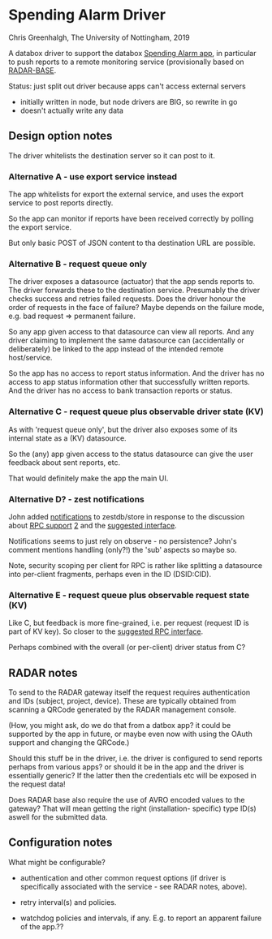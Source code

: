 # Spending Alarm Driver

Chris Greenhalgh, The University of Nottingham, 2019

A databox driver to support the databox 
[Spending Alarm app](https://github.com/cgreenhalgh/app-spendingalarm),
in particular to push reports
to a remote monitoring service (provisionally based on 
[RADAR-BASE](https://radar-base.org/).

Status: just split out driver because apps can't access external servers

- initially written in node, but node drivers are BIG, so rewrite in go
- doesn't actually write any data

## Design option notes

The driver whitelists the destination server so it can post to it.

### Alternative A - use export service instead

The app whitelists for export the external service, and uses the
export service to post reports directly.

So the app can monitor if reports have been received correctly
by polling the export service.

But only basic POST of JSON content to tha destination URL are possible.

### Alternative B - request queue only

The driver exposes a datasource (actuator) that the app sends
reports to. The driver forwards these to the destination service.
Presumably the driver checks success and retries failed requests.
Does the driver honour the order of requests in the face of failure?
Maybe depends on the failure mode, e.g. bad request => permanent
failure.

So any app given access to that datasource can view all reports.
And any driver claiming to implement the same datasource can 
(accidentally or deliberately) be linked to the app instead of the
intended remote host/service.

So the app has no access to report status information.
And the driver has no access to app status information other
that successfully written reports.
And the driver has no access to bank transaction reports or status.

### Alternative C - request queue plus observable driver state (KV)

As with 'request queue only', but the driver also exposes some of
its internal state as a (KV) datasource.

So the (any) app given access to the status datasource can give 
the user feedback about sent reports, etc.

That would definitely make the app the main UI.

### Alternative D? - zest notifications

John added 
[notifications](https://github.com/me-box/zestdb/tree/reason3/docs#notification)
to zestdb/store in response to the discussion about 
[RPC support](https://github.com/me-box/databox/issues/273) 
[2](https://github.com/me-box/databox/issues/10) and 
the [suggested interface](https://github.com/cgreenhalgh/store-jobqueue).

Notifications seems to just rely on observe - no persistence?
John's comment mentions handling (only?!) the 'sub' aspects so maybe so.

Note, security scoping per client for RPC is rather like splitting a 
datasource into per-client fragments, perhaps even in the ID (DSID:CID). 

### Alternative E - request queue plus observable request state (KV)

Like C, but feedback is more fine-grained, i.e. per request (request ID
is part of KV key). So closer to the 
[suggested RPC interface](https://github.com/cgreenhalgh/store-jobqueue).

Perhaps combined with the overall (or per-client) driver status from C?

## RADAR notes

To send to the RADAR gateway itself the request requires 
authentication and IDs (subject, project, device).
These are typically obtained from scanning a QRCode generated
by the RADAR management console. 

(How, you might ask, do we do that from a datbox app? 
it could be supported by the app in future, or maybe even now
with using the OAuth support and changing the QRCode.)

Should this stuff be in the driver, i.e. the driver is configured
to send reports perhaps from various apps? 
or should it be in the app and the driver is essentially generic?
If the latter then the credentials etc will be exposed in the 
request data!

Does RADAR base also require the use of AVRO encoded values to
the gateway? That will mean getting the right (installation-
specific) type ID(s) aswell for the submitted data.

## Configuration notes

What might be configurable?

- authentication and other common request options (if driver is
specifically associated with the service - see RADAR notes, above).

- retry interval(s) and policies.

- watchdog policies and intervals, if any. E.g. to report an
apparent failure of the app.??
